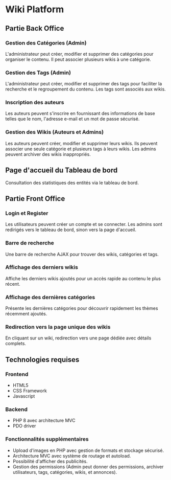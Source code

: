 # Wiki Platform

## Partie Back Office

### Gestion des Catégories (Admin)

L'administrateur peut créer, modifier et supprimer des catégories pour organiser le contenu. Il peut associer plusieurs wikis à une catégorie.

### Gestion des Tags (Admin)

L'administrateur peut créer, modifier et supprimer des tags pour faciliter la recherche et le regroupement du contenu. Les tags sont associés aux wikis.

### Inscription des auteurs

Les auteurs peuvent s'inscrire en fournissant des informations de base telles que le nom, l'adresse e-mail et un mot de passe sécurisé.

### Gestion des Wikis (Auteurs et Admins)

Les auteurs peuvent créer, modifier et supprimer leurs wikis. Ils peuvent associer une seule catégorie et plusieurs tags à leurs wikis. Les admins peuvent archiver des wikis inappropriés.

## Page d'accueil du Tableau de bord

Consultation des statistiques des entités via le tableau de bord.

## Partie Front Office

### Login et Register

Les utilisateurs peuvent créer un compte et se connecter. Les admins sont redirigés vers le tableau de bord, sinon vers la page d'accueil.

### Barre de recherche

Une barre de recherche AJAX pour trouver des wikis, catégories et tags.

### Affichage des derniers wikis

Affiche les derniers wikis ajoutés pour un accès rapide au contenu le plus récent.

### Affichage des dernières catégories

Présente les dernières catégories pour découvrir rapidement les thèmes récemment ajoutés.

### Redirection vers la page unique des wikis

En cliquant sur un wiki, redirection vers une page dédiée avec détails complets.

## Technologies requises

### Frontend

- HTML5
- CSS Framework
- Javascript

### Backend

- PHP 8 avec architecture MVC
- PDO driver

### Fonctionnalités supplémentaires

- Upload d'images en PHP avec gestion de formats et stockage sécurisé.
- Architecture MVC avec système de routage et autoload.
- Possibilité d'afficher des publicités.
- Gestion des permissions (Admin peut donner des permissions, archiver utilisateurs, tags, catégories, wikis, et annonces).


